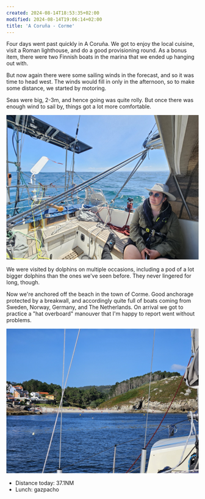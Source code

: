 ```yaml
---
created: 2024-08-14T18:53:35+02:00
modified: 2024-08-14T19:06:14+02:00
title: 'A Coruña - Corme'
---
```


Four days went past quickly in A Coruña. We got to enjoy the local cuisine, visit a Roman lighthouse, and do a good provisioning round. As a bonus item, there were two Finnish boats in the marina that we ended up hanging out with.

But now again there were some sailing winds in the forecast, and so it was time to head west. The winds would fill in only in the afternoon, so to make some distance, we started by motoring. 

Seas were big, 2-3m, and hence going was quite rolly. But once there was enough wind to sail by, things got a lot more comfortable.

![Image](../2024/130b6f03fa450ee8cc90850fe1237d11.jpg) 

We were visited by dolphins on multiple occasions, including a pod of a lot bigger dolphins than the ones we've seen before. They never lingered for long, though. 

Now we're anchored off the beach in the town of Corme. Good anchorage protected by a breakwall, and accordingly quite full of boats coming from Sweden, Norway, Germany, and The Netherlands. On arrival we got to practice a "hat overboard" manouver that I'm happy to report went without problems.

![Image](../2024/b192407bae3f04fe1c4d9c263ca1b362.jpg) 

* Distance today: 37.1NM
* Lunch: gazpacho

